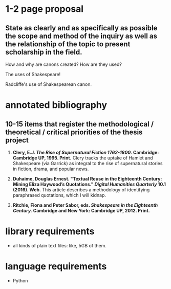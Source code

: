 # 1-2 page proposal
## State as clearly and as specifically as possible the scope and method of the inquiry as well as the relationship of the topic to present scholarship in the field.

How and why are canons created? How are they used?

The uses of Shakespeare!

Radcliffe's use of Shakespearean canon.

# annotated bibliography
## 10-15 items that register the methodological / theoretical / critical priorities of the thesis project

1. **Clery, E.J. *The Rise of Supernatural Fiction 1762-1800.* Cambridge: Cambridge UP, 1995. Print.** Clery tracks the uptake of Hamlet and Shakespeare (via Garrick) as integral to the rise of supernatural stories in fiction, drama, and popular news.

1. **Duhaime, Douglas Ernest. "Textual Reuse in the Eighteenth Century: Mining Eliza Haywood’s Quotations." *Digital Humanities Quarterly* 10.1 (2016). Web.** This article describes a methodology of identifying paraphrased quotations, which I will kidnap.

1. **Ritchie, Fiona and Peter Sabor, eds. *Shakespeare in the Eighteenth Century.* Cambridge and New York: Cambridge UP, 2012. Print.**

# library requirements
- all kinds of plain text files: like, 5GB of them.

# language requirements
- Python

